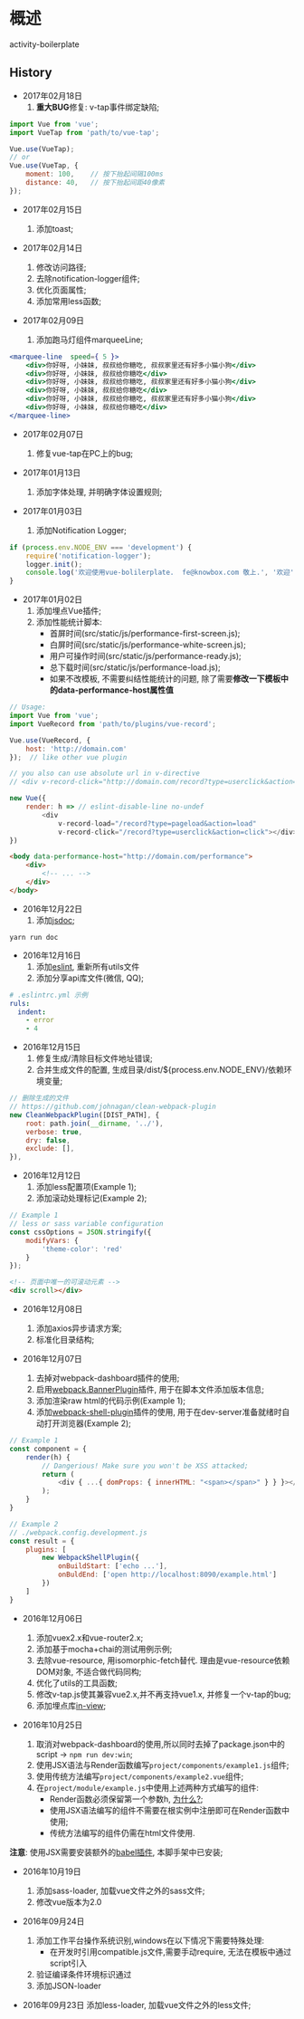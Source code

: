 # 概述

activity-boilerplate

## History
- 2017年02月18日
    1. **重大BUG**修复: v-tap事件绑定缺陷;

```javascript
import Vue from 'vue';
import VueTap from 'path/to/vue-tap';

Vue.use(VueTap);
// or
Vue.use(VueTap, {
    moment: 100,    // 按下抬起间隔100ms
    distance: 40,   // 按下抬起间距40像素
});
```

- 2017年02月15日
    1. 添加toast;

- 2017年02月14日
    1. 修改访问路径;
    2. 去除notification-logger组件;
    3. 优化页面属性;
    4. 添加常用less函数;

- 2017年02月09日
    1. 添加跑马灯组件marqueeLine;

```jsx
<marquee-line  speed={ 5 }>
    <div>你好呀, 小妹妹, 叔叔给你糖吃, 叔叔家里还有好多小猫小狗</div>
    <div>你好呀, 小妹妹, 叔叔给你糖吃</div>
    <div>你好呀, 小妹妹, 叔叔给你糖吃, 叔叔家里还有好多小猫小狗</div>
    <div>你好呀, 小妹妹, 叔叔给你糖吃</div>
    <div>你好呀, 小妹妹, 叔叔给你糖吃, 叔叔家里还有好多小猫小狗</div>
    <div>你好呀, 小妹妹, 叔叔给你糖吃</div>
</marquee-line>
```

- 2017年02月07日
    1. 修复vue-tap在PC上的bug;

- 2017年01月13日
    1. 添加字体处理, 并明确字体设置规则;

- 2017年01月03日
    1. 添加Notification Logger;

```javascript
if (process.env.NODE_ENV === 'development') {
    require('notification-logger');
    logger.init();
    console.log('欢迎使用vue-bolilerplate.  fe@knowbox.com 敬上.', '欢迎');
}
```

- 2017年01月02日
    1. 添加埋点Vue插件;
    2. 添加性能统计脚本:
        - 首屏时间(src/static/js/performance-first-screen.js);
        - 白屏时间(src/static/js/performance-white-screen.js);
        - 用户可操作时间(src/static/js/performance-ready.js);
        - 总下载时间(src/static/js/performance-load.js);
        - 如果不改模板, 不需要纠结性能统计的问题, 除了需要**修改一下模板中的data-performance-host属性值**

```javascript
// Usage:
import Vue from 'vue';
import VueRecord from 'path/to/plugins/vue-record';

Vue.use(VueRecord, {
    host: 'http://domain.com'
});  // like other vue plugin

// you also can use absolute url in v-directive
// <div v-record-click="http://domain.com/record?type=userclick&action=click"></div>

new Vue({
    render: h => // eslint-disable-line no-undef
        <div 
            v-record-load="/record?type=pageload&action=load"
            v-record-click="/record?type=userclick&action=click"></div>
})
```

```html
<body data-performance-host="http://domain.com/performance">
    <div>
        <!-- ... -->
    </div>
</body>
```

- 2016年12月22日
    1. 添加[jsdoc](http://www.css88.com/doc/jsdoc/index.html);

```shell
yarn run doc
```

- 2016年12月16日
    1. 添加[eslint](http://eslint.org/docs/rules/), 重新所有utils文件
    2. 添加分享api库文件(微信, QQ);

```yaml
# .eslintrc.yml 示例
ruls:
  indent:
    - error
    - 4
```

- 2016年12月15日
    1. 修复生成/清除目标文件地址错误;
    2. 合并生成文件的配置, 生成目录/dist/${process.env.NODE_ENV}/依赖环境变量;

```javascript
// 删除生成的文件
// https://github.com/johnagan/clean-webpack-plugin
new CleanWebpackPlugin([DIST_PATH], {
    root: path.join(__dirname, '../'),
    verbose: true,
    dry: false,
    exclude: [],
}),
```

- 2016年12月12日
    1. 添加less配置项(Example 1);
    2. 添加滚动处理标记(Example 2);

```javascript
// Example 1
// less or sass variable configuration
const cssOptions = JSON.stringify({
    modifyVars: {
        'theme-color': 'red'
    }
});
```

```html
<!-- 页面中唯一的可滚动元素 -->
<div scroll></div>
```

- 2016年12月08日
    1. 添加axios异步请求方案;
    2. 标准化目录结构;

- 2016年12月07日
    1. 去掉对webpack-dashboard插件的使用;
    2. 启用[webpack.BannerPlugin](http://webpack.github.io/docs/list-of-plugins.html#bannerplugin)插件, 用于在脚本文件添加版本信息;
    3. 添加渲染raw html的代码示例(Example 1);
    4. 添加[webpack-shell-plugin](https://github.com/1337programming/webpack-shell-plugin)插件的使用, 用于在dev-server准备就绪时自动打开浏览器(Example 2);

```javascript
// Example 1
const component = {
    render(h) {
        // Dangerious! Make sure you won't be XSS attacked;
        return (
            <div { ...{ domProps: { innerHTML: "<span></span>" } } }></div>
        );
    }
}
```

```javascript
// Example 2
// ./webpack.config.development.js
const result = {
    plugins: [
        new WebpackShellPlugin({
            onBuildStart: ['echo ...'],
            onBuldEnd: ['open http://localhost:8090/example.html']
        })
    ]
}
```

- 2016年12月06日
    1. 添加vuex2.x和vue-router2.x;
    2. 添加基于mocha+chai的测试用例示例;
    3. 去除vue-resource, 用isomorphic-fetch替代. 理由是vue-resource依赖DOM对象, 不适合做代码同构;
    4. 优化了utils的工具函数;
    5. 修改v-tap.js使其兼容vue2.x,并不再支持vue1.x, 并修复一个v-tap的bug;
    6. 添加埋点库[in-view](https://github.com/camwiegert/in-view);

- 2016年10月25日
    1. 取消对webpack-dashboard的使用,所以同时去掉了package.json中的script -> `npm run dev:win`;
    2. 使用JSX语法与Render函数编写`project/components/example1.js`组件;
    3. 使用传统方法编写`project/components/example2.vue`组件;
    4. 在`project/module/example.js`中使用上述两种方式编写的组件:
        - Render函数必须保留第一个参数h, [为什么?](https://vuejs.org/guide/render-function.html);
        - 使用JSX语法编写的组件不需要在根实例中注册即可在Render函数中使用;
        - 传统方法编写的组件仍需在html文件使用.

**注意**: 使用JSX需要安装额外的[babel插件](https://github.com/vuejs/babel-plugin-transform-vue-jsx#usage), 本脚手架中已安装;

- 2016年10月19日
    1. 添加sass-loader, 加载vue文件之外的sass文件;  
    2. 修改vue版本为2.0

- 2016年09月24日
    1. 添加工作平台操作系统识别,windows在以下情况下需要特殊处理:
        - 在开发时引用compatible.js文件,需要手动require, 无法在模板中通过script引入
    2. 验证编译条件环境标识通过
    3. 添加JSON-loader

- 2016年09月23日 
    添加less-loader, 加载vue文件之外的less文件;
